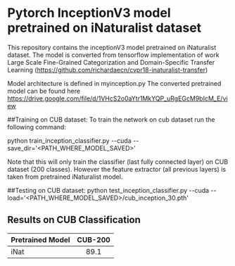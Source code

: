 # Pytorch InceptionV3 model pretrained on iNaturalist dataset


This repository contains the inceptionV3 model pretrained on iNaturalist dataset. The model is converted from tensorflow implementation of work
Large Scale Fine-Grained Categorization and Domain-Specific Transfer Learning (https://github.com/richardaecn/cvpr18-inaturalist-transfer)


Model architecture is defined in myinception.py
The converted pretrained model can be found here https://drive.google.com/file/d/1VHcS2o0aYtr1MkYQP_uRgEGcM9bIcM_E/view


##Training on CUB dataset:
To train the network on cub dataset run the following command:

python train_inception_classifier.py --cuda --save_dir='<PATH_WHERE_MODEL_SAVED>'

Note that this will only train the classifier (last fully connected layer) on CUB dataset (200 classes). However the feature extractor (all previous layers) is taken from pretrained iNaturalist model. 

##Testing on CUB dataset:
 python test_inception_classifier.py --cuda --load='<PATH_WHERE_MODEL_SAVED>/cub_inception_30.pth'

## Results on CUB Classification
|    Pretrained Model            | CUB-200  |
| -------------            |:-------------:| 
| iNat           |   89.1  |







